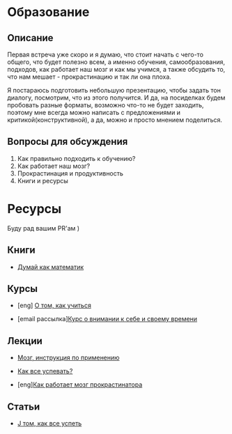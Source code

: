 # Образование

## Описание

Первая встреча уже скоро и я думаю, что стоит начать с чего-то общего, что будет полезно всем, а именно обучения, самообразования, подходов, как работает наш мозг и как мы учимся, а также обсудить то, что нам мешает - прокрастинацию и так ли она плоха.

Я постараюсь подготовить небольшую презентацию, чтобы задать тон диалогу, посмотрим, что из этого получится. И да, на посиделках будем пробовать разные форматы, возможно что-то не будет заходить, поэтому мне всегда можно написать с предложениями и критикой(конструктивной), а да, можно и просто мнением поделиться.


## Вопросы для обсуждения
1. Как правильно подходить к обучению?
2. Как работает наш мозг?
3. Прокрастинация и продуктивность
3. Книги и ресурсы

# Ресурсы

Буду рад вашим PR'ам )

## Книги

* [Думай как математик](https://www.ozon.ru/context/detail/id/33253422/)


## Курсы

* [eng] [О том, как учиться](https://ru.coursera.org/learn/learning-how-to-learn)

* [email рассылка][Курс о внимании к себе и своему времени](http://www.niceandeasy.me/daily/course01-invitation#)


## Лекции

* [Мозг, инструкция по применению](https://www.youtube.com/watch?v=953uZgYNj9g)

* [Как все успевать?](https://www.youtube.com/watch?v=fWR5SFhBUWc)

* [eng][Как работает мозг прокрастинатора](https://waitbutwhy.com/2016/03/my-ted-talk.html)


## Статьи

* [J том, как все успеть](http://www.niceandeasy.me/daily/how-to-succeed)
